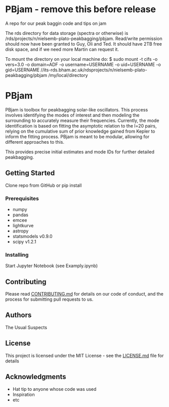 # PBjam - remove this before release
A repo for our peak baggin code and tips on jam

The rds directory for data storage (spectra or otherwise) is /rds/projects/n/nielsemb-plato-peakbagging/pbjam. Read/write permission should now have been granted to Guy, Oli and Ted. It should have 2TB free disk space, and if we need more Martin can request it.

To mount the directory on your local machine do: 
$ sudo mount -t cifs -o vers=3.0 -o domain=ADF -o username=USERNAME -o uid=USERNAME -o gid=USERNAME //its-rds.bham.ac.uk/rdsprojects/n/nielsemb-plato-peakbagging/pbjam /my/local/directory

# PBjam

PBjam is toolbox for peakbagging solar-like oscillators. This process involves identifying the modes of interest and then modeling the surrounding to accurately measure their frequencies. Currently, the mode identification is based on fitting the asymptotic relation to the l=20 pairs, relying on the cumulative sum of prior knowledge gained from Kepler to inform the fitting process. PBjam is meant to be modular, allowing for different approaches to this. 

This provides precise initial estimates and mode IDs for further detailed peakbagging. 

## Getting Started

Clone repo from GitHub or pip install

### Prerequisites

- numpy
- pandas
- emcee
- lightkurve
- astropy
- statsmodels v0.9.0
- scipy v1.2.1

### Installing

Start Jupyter Notebook (see Examply.ipynb)

## Contributing

Please read [CONTRIBUTING.md](https://gist.github.com/PurpleBooth/b24679402957c63ec426) for details on our code of conduct, and the process for submitting pull requests to us.

## Authors

The Usual Suspects

## License

This project is licensed under the MIT License - see the [LICENSE.md](LICENSE.md) file for details

## Acknowledgments

* Hat tip to anyone whose code was used
* Inspiration
* etc
